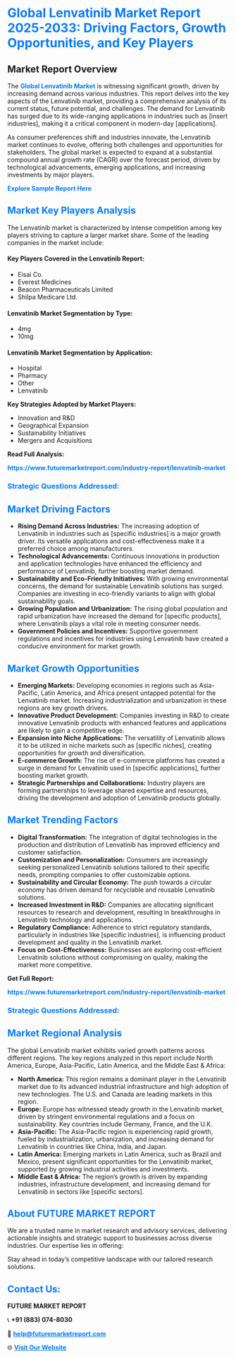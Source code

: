 <h1 style="color: #007BFF;">Global Lenvatinib Market Report 2025-2033: Driving Factors, Growth Opportunities, and Key Players</h1>

<section id="overview">
<h2>Market Report Overview</h2>
<p>The <a href="https://www.futuremarketreport.com/industry-report/lenvatinib-market" style="color: #007BFF; text-decoration: none;"><strong>Global Lenvatinib Market</strong></a> is witnessing significant growth, driven by increasing demand across various industries. This report delves into the key aspects of the Lenvatinib market, providing a comprehensive analysis of its current status, future potential, and challenges. The demand for Lenvatinib has surged due to its wide-ranging applications in industries such as [insert industries], making it a critical component in modern-day [applications].</p>
<p>As consumer preferences shift and industries innovate, the Lenvatinib market continues to evolve, offering both challenges and opportunities for stakeholders. The global market is expected to expand at a substantial compound annual growth rate (CAGR) over the forecast period, driven by technological advancements, emerging applications, and increasing investments by major players.</p>
</section>

<section id="overview">
<p><a href="https://www.futuremarketreport.com/request-sample/reportId=122484" style="color: #007BFF; text-decoration: none;"><strong>Explore Sample Report Here</strong></a></p>
</section>

<section id="key-players">
<h2 style="color: #007BFF;">Market Key Players Analysis</h2>
<p>The Lenvatinib market is characterized by intense competition among key players striving to capture a larger market share. Some of the leading companies in the market include:</p>
<h4>Key Players Covered in the Lenvatinib Report:</h4>
<ul><li>Eisai Co.</li><li>Everest Medicines</li><li>Beacon Pharmaceuticals Limited</li><li>Shilpa Medicare Ltd.</li></ul>
<h4>Lenvatinib Market Segmentation by Type:</h4>
<ul><li>4mg</li><li>10mg</li></ul>

<h4>Lenvatinib Market Segmentation by Application:</h4>
<ul><li>Hospital</li><li>Pharmacy</li><li>Other</li><li>Lenvatinib</li></ul>
<p><strong>Key Strategies Adopted by Market Players:</strong></p>
<ul>
<li>Innovation and R&D</li>
<li>Geographical Expansion</li>
<li>Sustainability Initiatives</li>
<li>Mergers and Acquisitions</li>
</ul>
</section>

<section>
<p><strong>Read Full Analysis: </strong></p><a href="https://www.futuremarketreport.com/industry-report/lenvatinib-market" style="color: #007BFF; text-decoration: none;"><strong>https://www.futuremarketreport.com/industry-report/lenvatinib-market</strong></a>
<h3 style="color: #007BFF;">Strategic Questions Addressed:</h3>
</section>

<section id="driving-factors">
<h2 style="color: #007BFF;">Market Driving Factors</h2>
<ul>
<li><strong>Rising Demand Across Industries:</strong> The increasing adoption of Lenvatinib in industries such as [specific industries] is a major growth driver. Its versatile applications and cost-effectiveness make it a preferred choice among manufacturers.</li>
<li><strong>Technological Advancements:</strong> Continuous innovations in production and application technologies have enhanced the efficiency and performance of Lenvatinib, further boosting market demand.</li>
<li><strong>Sustainability and Eco-Friendly Initiatives:</strong> With growing environmental concerns, the demand for sustainable Lenvatinib solutions has surged. Companies are investing in eco-friendly variants to align with global sustainability goals.</li>
<li><strong>Growing Population and Urbanization:</strong> The rising global population and rapid urbanization have increased the demand for [specific products], where Lenvatinib plays a vital role in meeting consumer needs.</li>
<li><strong>Government Policies and Incentives:</strong> Supportive government regulations and incentives for industries using Lenvatinib have created a conducive environment for market growth.</li>
</ul>
</section>

<section id="growth-opportunities">
<h2 style="color: #007BFF;">Market Growth Opportunities</h2>
<ul>
<li><strong>Emerging Markets:</strong> Developing economies in regions such as Asia-Pacific, Latin America, and Africa present untapped potential for the Lenvatinib market. Increasing industrialization and urbanization in these regions are key growth drivers.</li>
<li><strong>Innovative Product Development:</strong> Companies investing in R&D to create innovative Lenvatinib products with enhanced features and applications are likely to gain a competitive edge.</li>
<li><strong>Expansion into Niche Applications:</strong> The versatility of Lenvatinib allows it to be utilized in niche markets such as [specific niches], creating opportunities for growth and diversification.</li>
<li><strong>E-commerce Growth:</strong> The rise of e-commerce platforms has created a surge in demand for Lenvatinib used in [specific applications], further boosting market growth.</li>
<li><strong>Strategic Partnerships and Collaborations:</strong> Industry players are forming partnerships to leverage shared expertise and resources, driving the development and adoption of Lenvatinib products globally.</li>
</ul>
</section>

<section id="trending-factors">
<h2 style="color: #007BFF;">Market Trending Factors</h2>
<ul>
<li><strong>Digital Transformation:</strong> The integration of digital technologies in the production and distribution of Lenvatinib has improved efficiency and customer satisfaction.</li>
<li><strong>Customization and Personalization:</strong> Consumers are increasingly seeking personalized Lenvatinib solutions tailored to their specific needs, prompting companies to offer customizable options.</li>
<li><strong>Sustainability and Circular Economy:</strong> The push towards a circular economy has driven demand for recyclable and reusable Lenvatinib solutions.</li>
<li><strong>Increased Investment in R&D:</strong> Companies are allocating significant resources to research and development, resulting in breakthroughs in Lenvatinib technology and applications.</li>
<li><strong>Regulatory Compliance:</strong> Adherence to strict regulatory standards, particularly in industries like [specific industries], is influencing product development and quality in the Lenvatinib market.</li>
<li><strong>Focus on Cost-Effectiveness:</strong> Businesses are exploring cost-efficient Lenvatinib solutions without compromising on quality, making the market more competitive.</li>
</ul>
</section>

<section>
<p><strong>Get Full Report: </strong></p><a href="https://www.futuremarketreport.com/industry-report/lenvatinib-market" style="color: #007BFF; text-decoration: none;"><strong>https://www.futuremarketreport.com/industry-report/lenvatinib-market</strong></a>
<h3 style="color: #007BFF;">Strategic Questions Addressed:</h3>
</section>


<section id="regional-analysis">
<h2 style="color: #007BFF;">Market Regional Analysis</h2>
<p>The global Lenvatinib market exhibits varied growth patterns across different regions. The key regions analyzed in this report include North America, Europe, Asia-Pacific, Latin America, and the Middle East & Africa:</p>
<ul>
<li><strong>North America:</strong> This region remains a dominant player in the Lenvatinib market due to its advanced industrial infrastructure and high adoption of new technologies. The U.S. and Canada are leading markets in this region.</li>
<li><strong>Europe:</strong> Europe has witnessed steady growth in the Lenvatinib market, driven by stringent environmental regulations and a focus on sustainability. Key countries include Germany, France, and the U.K.</li>
<li><strong>Asia-Pacific:</strong> The Asia-Pacific region is experiencing rapid growth, fueled by industrialization, urbanization, and increasing demand for Lenvatinib in countries like China, India, and Japan.</li>
<li><strong>Latin America:</strong> Emerging markets in Latin America, such as Brazil and Mexico, present significant opportunities for the Lenvatinib market, supported by growing industrial activities and investments.</li>
<li><strong>Middle East & Africa:</strong> The region’s growth is driven by expanding industries, infrastructure development, and increasing demand for Lenvatinib in sectors like [specific sectors].</li>
</ul>
</section>

<footer>
<h2 style="color: #007BFF;">About FUTURE MARKET REPORT</h2>
<p>We are a trusted name in market research and advisory services, delivering actionable insights and strategic support to businesses across diverse industries. Our expertise lies in offering:</p>

<p>Stay ahead in today’s competitive landscape with our tailored research solutions.</p>

<h2 style="color: #007BFF;">Contact Us:</h2>
<p><strong>FUTURE MARKET REPORT</strong></p>
<p>📞 <strong>+91 (883) 074-8030</strong></p>
<p>📧 <strong><a href="mailto:help@futuremarketreport.com" style="color: #007BFF;">help@futuremarketreport.com</a></strong></p>
<p>🌐 <strong><a href="https://www.futuremarketreport.com/" style="color: #007BFF;">Visit Our Website</a></strong></p>
</footer>